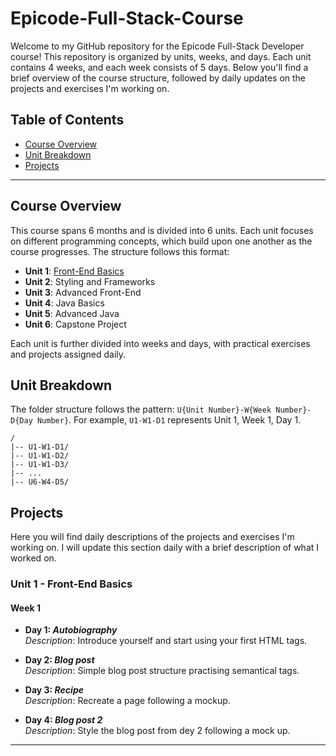 # Epicode-Full-Stack-Course

Welcome to my GitHub repository for the Epicode Full-Stack Developer course! This repository is organized by units, weeks, and days. Each unit contains 4 weeks, and each week consists of 5 days. Below you'll find a brief overview of the course structure, followed by daily updates on the projects and exercises I'm working on.

## Table of Contents

- [Course Overview](#course-overview)
- [Unit Breakdown](#unit-breakdown)
- [Projects](#projects)

---

## Course Overview

This course spans 6 months and is divided into 6 units. Each unit focuses on different programming concepts, which build upon one another as the course progresses. The structure follows this format:

- **Unit 1**: [Front-End Basics](#unit-1---front-end-basics)
- **Unit 2**: Styling and Frameworks
- **Unit 3**: Advanced Front-End
- **Unit 4**: Java Basics
- **Unit 5**: Advanced Java
- **Unit 6**: Capstone Project

Each unit is further divided into weeks and days, with practical exercises and projects assigned daily.

## Unit Breakdown

The folder structure follows the pattern: `U{Unit Number}-W{Week Number}-D{Day Number}`. For example, `U1-W1-D1` represents Unit 1, Week 1, Day 1.

```text
/
|-- U1-W1-D1/
|-- U1-W1-D2/
|-- U1-W1-D3/
|-- ...
|-- U6-W4-D5/
```

## Projects

Here you will find daily descriptions of the projects and exercises I'm working on. I will update this section daily with a brief description of what I worked on.

### Unit 1 - Front-End Basics

#### Week 1

- **Day 1: _Autobiography_**  
  _Description_: Introduce yourself and start using your first HTML tags.

- **Day 2: _Blog post_**  
  _Description_: Simple blog post structure practising semantical tags.

- **Day 3: _Recipe_**  
  _Description_: Recreate a page following a mockup.

- **Day 4: _Blog post 2_**  
  _Description_: Style the blog post from dey 2 following a mock up.

---
